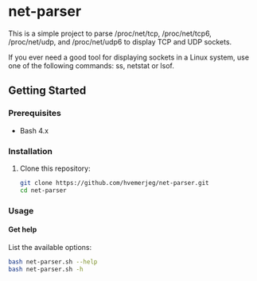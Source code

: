 # net-parser
This is a simple project to parse /proc/net/tcp, /proc/net/tcp6, /proc/net/udp, and /proc/net/udp6 to display TCP and UDP sockets.

If you ever need a good tool for displaying sockets in a Linux system, use one of the following commands: ss, netstat or lsof.

## Getting Started

### Prerequisites
- Bash 4.x

### Installation
1. Clone this repository:
   ```bash
   git clone https://github.com/hvemerjeg/net-parser.git
   cd net-parser
   ```
### Usage
#### Get help
List the available options:
```bash
bash net-parser.sh --help
bash net-parser.sh -h
```

